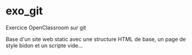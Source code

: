 # exo_git
Exercice OpenClassroom sur git

Base d'un site web static avec une structure HTML de base, un page de style bidon et un scripte vide...
